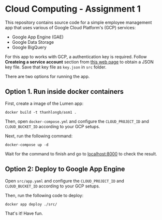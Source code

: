 # Cloud Computing - Assignment 1
This repository contains source code for a simple employee management app that uses various of Google Cloud Platform's (GCP) services:

- Google App Engine (GAE)
- Google Data Storage
- Google BigQuery

For this app to works with GCP, a authentication key is required. Follow **Createing a service account** section from [this web page](https://cloud.google.com/docs/authentication/production) to obtain a JSON key file. Save that key file as `key.json` in `src` folder.

There are two options for running the app.

## Option 1. Run inside docker containers
First, create a image of the Lumen app:
```
docker build -t thanhlongb/asm1 .
```

Then, open `docker-compose.yml` and configure the `CLOUD_PROJECT_ID` and `CLOUD_BUCKET_ID` according to your GCP setups.

Next, run the following command:
```
docker-compose up -d
```

Wait for the command to finish and go to [localhost:8000](localhost:8000) to check the result.

## Option 2: Deploy to Google App Engine

Open `src/app.yaml` and configure the `CLOUD_PROJECT_ID` and `CLOUD_BUCKET_ID` according to your GCP setups.

Then, run the following code to deploy:
```
docker app deploy ./src/
```

That's it! Have fun.